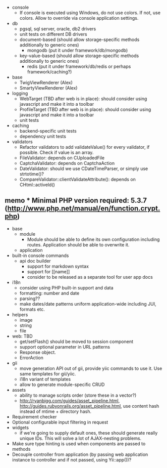 - console
    * If console is executed using Windows, do not use colors. If not, use colors. Allow to override via console application settings.
- db
	* pgsql, sql server, oracle, db2 drivers
	* unit tests on different DB drivers
	* document-based (should allow storage-specific methods additionally to generic ones)
	  * mongodb (put it under framework/db/mongodb)
	* key-value-based (should allow storage-specific methods additionally to generic ones)
	  * redis (put it under framework/db/redis or perhaps framework/caching?)
- base
	* TwigViewRenderer (Alex)
	* SmartyViewRenderer (Alex)
- logging
	* WebTarget (TBD after web is in place): should consider using javascript and make it into a toolbar
	* ProfileTarget (TBD after web is in place): should consider using javascript and make it into a toolbar
	* unit tests
- caching
	* backend-specific unit tests
	* dependency unit tests
- validators
	* Refactor validators to add validateValue() for every validator, if possible. Check if value is an array.
	* FileValidator: depends on CUploadedFile
	* CaptchaValidator: depends on CaptchaAction
	* DateValidator: should we use CDateTimeParser, or simply use strtotime()?
	* CompareValidator::clientValidateAttribute(): depends on CHtml::activeId()

memo
	* Minimal PHP version required: 5.3.7 (http://www.php.net/manual/en/function.crypt.php)
---

- base
	* module
	  - Module should be able to define its own configuration including routes. Application should be able to overwrite it.
	* application
- built-in console commands
	+ api doc builder
		* support for markdown syntax
		* support for [[name]]
		* consider to be released as a separate tool for user app docs
- i18n
	* consider using PHP built-in support and data
	* formatting: number and date
	* parsing??
	* make dates/date patterns uniform application-wide including JUI, formats etc.
- helpers
	* image
	* string
	* file
- web: TBD
	* get/setFlash() should be moved to session component
	* support optional parameter in URL patterns
	* Response object.
	* ErrorAction
- gii
    * move generation API out of gii, provide yiic commands to use it. Use same templates for gii/yiic.
	* i18n variant of templates
	* allow to generate module-specific CRUD
- assets
    * ability to manage scripts order (store these in a vector?)
	* http://ryanbigg.com/guides/asset_pipeline.html, http://guides.rubyonrails.org/asset_pipeline.html, use content hash instead of mtime + directory hash.
- Requirement checker
- Optional configurable input filtering in request
- widgets
    * if we're going to supply default ones, these should generate really unique IDs. This will solve a lot of AJAX-nesting problems.
- Make sure type hinting is used when components are passed to methods
- Decouple controller from application (by passing web application instance to controller and if not passed, using Yii::app())?
